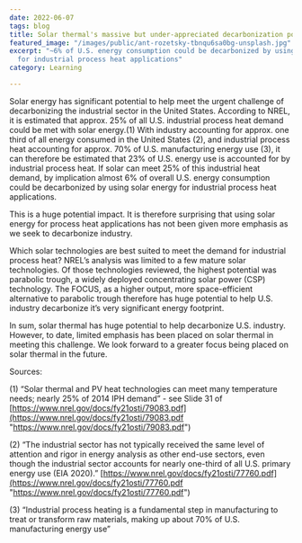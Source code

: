```yaml
---
date: 2022-06-07
tags: blog
title: Solar thermal's massive but under-appreciated decarbonization potential
featured_image: "/images/public/ant-rozetsky-tbnqu6sa0bg-unsplash.jpg"
excerpt: "~6% of U.S. energy consumption could be decarbonized by using solar energy
  for industrial process heat applications"
category: Learning

---
```

Solar energy has significant potential to help meet the urgent challenge of decarbonizing the industrial sector in the United States. According to NREL, it is estimated that approx. 25% of all U.S. industrial process heat demand could be met with solar energy.(1) With industry accounting for approx. one third of all energy consumed in the United States (2), and industrial process heat accounting for approx. 70% of U.S. manufacturing energy use (3), it can therefore be estimated that 23% of U.S. energy use is accounted for by industrial process heat. If solar can meet 25% of this industrial heat demand, by implication almost 6% of overall U.S. energy consumption could be decarbonized by using solar energy for industrial process heat applications.

This is a huge potential impact. It is therefore surprising that using solar energy for process heat applications has not been given more emphasis as we seek to decarbonize industry.

Which solar technologies are best suited to meet the demand for industrial process heat? NREL’s analysis was limited to a few mature solar technologies. Of those technologies reviewed, the highest potential was parabolic trough, a widely deployed concentrating solar power (CSP) technology. The FOCUS, as a higher output, more space-efficient alternative to parabolic trough therefore has huge potential to help U.S. industry decarbonize it’s very significant energy footprint.

In sum, solar thermal has huge potential to help decarbonize U.S. industry. However, to date, limited emphasis has been placed on solar thermal in meeting this challenge. We look forward to a greater focus being placed on solar thermal in the future. 

  
Sources: 

(1) “Solar thermal and PV heat technologies can meet many temperature needs; nearly 25% of 2014 IPH demand” - see Slide 31 of [https://www.nrel.gov/docs/fy21osti/79083.pdf](https://www.nrel.gov/docs/fy21osti/79083.pdf "https://www.nrel.gov/docs/fy21osti/79083.pdf")

(2) “The industrial sector has not typically received the same level of attention and rigor in energy analysis as other end-use sectors, even though the industrial sector accounts for nearly one-third of all U.S. primary energy use (EIA 2020).” [https://www.nrel.gov/docs/fy21osti/77760.pdf](https://www.nrel.gov/docs/fy21osti/77760.pdf "https://www.nrel.gov/docs/fy21osti/77760.pdf")

(3) “Industrial process heating is a fundamental step in manufacturing to treat or transform raw materials, making up about 70% of U.S. manufacturing energy use”